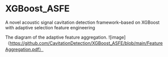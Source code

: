 # XGBoost_ASFE
A novel acoustic signal cavitation detection framework–based on XGBoost with adaptive selection feature engineering

The diagram of the adaptive feature aggregation.
![image]（https://github.com/CavitationDetection/XGBoost_ASFE/blob/main/FeatureAggregation.pdf）
